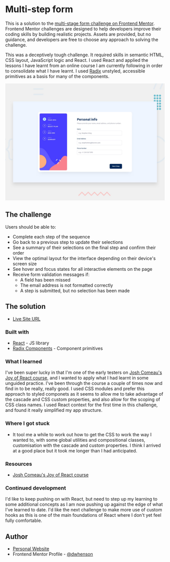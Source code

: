 # Multi-step form

This is a solution to the [multi-stage form challenge on Frontend Mentor](https://www.frontendmentor.io/challenges/multistep-form-YVAnSdqQBJ). Frontend Mentor challenges are designed to help developers improve their coding skills by building realistic projects. Assets are provided, but no guidance, and developers are free to choose any approach to solving the challenge.

This was a deceptively tough challenge. It required skills in semantic HTML, CSS layout, JavaScript logic and React. I used React and applied the lessons I have learnt from an online course I am currently following in order to consolidate what I have learnt. I used [Radix](https://www.radix-ui.com/) unstyled, accessible primitives as a basis for many of the components.

![Design preview for the Multi-step form coding challenge](./design/desktop-preview.jpg)

## The challenge

Users should be able to:

- Complete each step of the sequence
- Go back to a previous step to update their selections
- See a summary of their selections on the final step and confirm their order
- View the optimal layout for the interface depending on their device's screen size
- See hover and focus states for all interactive elements on the page
- Receive form validation messages if:
  - A field has been missed
  - The email address is not formatted correctly
  - A step is submitted, but no selection has been made

## The solution

- [Live Site URL](https://fem-multistage-form.netlify.app/)

### Built with

- [React](https://reactjs.org/) - JS library
- [Radix Components](https://styled-components.com/) - Component primitives

### What I learned

I've been super lucky in that I'm one of the early testers on [Josh Comeau's Joy of React course](https://www.joyofreact.com/), and I wanted to apply what I had learnt in some unguided practice. I've been through the course a couple of times now and find in to be really, really good. I used CSS modules and prefer this approach to styled componets as it seems to allow me to take advantage of the cascade and CSS custom properties, and also allow for the scoping of CSS class names. I used React context for the first time in this challenge, and found it really simplified my app structure.

### Where I got stuck

- It tool me a while to work out how to get the CSS to work the way I wanted to, with some global utilities and compositional classes, customisation with the cascade and custom properties. I think I arrived at a good place but it took me longer than I had anticipated.

### Resources

- [Josh Comeau's Joy of React course](https://www.joyofreact.com/)

### Continued development

I'd like to keep pushing on with React, but need to step up my learning to some additional concepts as I am now pushing up against the edge of what I've learned to date. I'd like the next challenge to make more use of custom hooks as this is one of the main foundations of React where I don't yet feel fully comfortable.

## Author

- [Personal Website](https://www.dwhenson.com)
- Frontend Mentor Profile - [@dwhenson](https://www.frontendmentor.io/profile/dwhenson)
